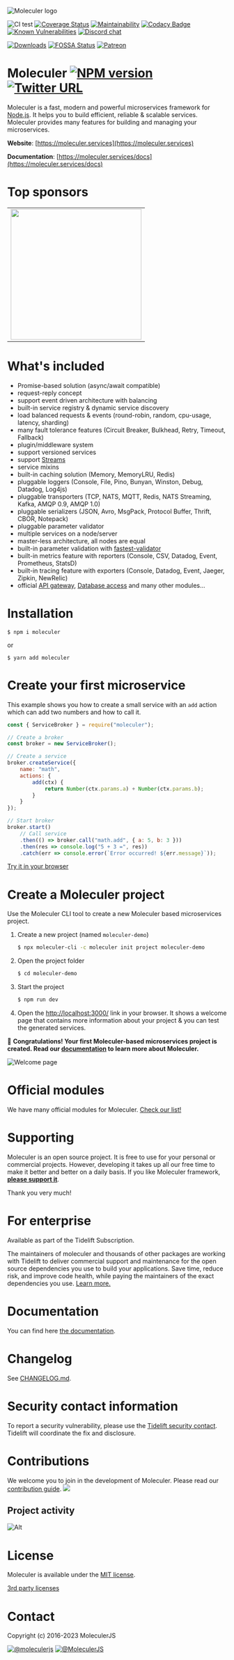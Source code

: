 ![Moleculer logo](docs/assets/logo.png)

![CI test](https://github.com/moleculerjs/moleculer/workflows/CI%20test/badge.svg)
[![Coverage Status](https://coveralls.io/repos/github/moleculerjs/moleculer/badge.svg?branch=master)](https://coveralls.io/github/moleculerjs/moleculer?branch=master)
[![Maintainability](https://api.codeclimate.com/v1/badges/05ef990fe1ccb3e56067/maintainability)](https://codeclimate.com/github/moleculerjs/moleculer/maintainability)
[![Codacy Badge](https://app.codacy.com/project/badge/Grade/d3dbf0facae04c128054ac2047d1e117)](https://www.codacy.com/gh/moleculerjs/moleculer/dashboard?utm_source=github.com&amp;utm_medium=referral&amp;utm_content=moleculerjs/moleculer&amp;utm_campaign=Badge_Grade)
[![Known Vulnerabilities](https://snyk.io/test/github/moleculerjs/moleculer/badge.svg)](https://snyk.io/test/github/moleculerjs/moleculer)
[![Discord chat](https://img.shields.io/discord/585148559155003392)](https://discord.gg/TSEcDRP)

[![Downloads](https://img.shields.io/npm/dm/moleculer.svg)](https://www.npmjs.com/package/moleculer)
[![FOSSA Status](https://app.fossa.com/api/projects/git%2Bgithub.com%2Fmoleculerjs%2Fmoleculer.svg?type=shield)](https://app.fossa.com/projects/git%2Bgithub.com%2Fmoleculerjs%2Fmoleculer?ref=badge_shield)
[![Patreon](docs/assets/patreon.svg)][patreon]

# Moleculer [![NPM version](https://img.shields.io/npm/v/moleculer.svg)](https://www.npmjs.com/package/moleculer) [![Twitter URL](https://img.shields.io/twitter/url/http/shields.io.svg?style=social&logo=twitter)](https://twitter.com/intent/tweet?text=Moleculer%20is%20a%20modern%20microservices%20framework%20for%20Node.js&url=https://github.com/moleculerjs/moleculer&via=MoleculerJS&hashtags=nodejs,javascript,microservices)


Moleculer is a fast, modern and powerful microservices framework for [Node.js](https://nodejs.org/en/). It helps you to build efficient, reliable & scalable services. Moleculer provides many features for building and managing your microservices.
<!--
![](https://img.shields.io/badge/performance-%2B50%25-brightgreen.svg)
![](https://img.shields.io/badge/performance-%2B5%25-green.svg)
![](https://img.shields.io/badge/performance---10%25-yellow.svg)
![](https://img.shields.io/badge/performance---42%25-red.svg)
-->

**Website**: [https://moleculer.services](https://moleculer.services)

**Documentation**: [https://moleculer.services/docs](https://moleculer.services/docs)

# Top sponsors

<table style="text-align:center;"><tr>
    <td><a href="https://www.server-eye.de/" target="_blank"><img src="https://www.server-eye.de/wp-content/uploads/server-eye_logo2019.png" width="300" valign="middle" /></a></td>
    <!--td><a href="https://sonderformat.llc/" target="_blank"><img src="https://sonderformat.llc/sonderformat/logo/sonderformat-wide-col.png" width="300" valign="middle" /></a></td-->
</tr></table>


# What's included

- Promise-based solution (async/await compatible)
- request-reply concept
- support event driven architecture with balancing
- built-in service registry & dynamic service discovery
- load balanced requests & events (round-robin, random, cpu-usage, latency, sharding)
- many fault tolerance features (Circuit Breaker, Bulkhead, Retry, Timeout, Fallback)
- plugin/middleware system
- support versioned services
- support [Streams](https://nodejs.org/dist/latest-v10.x/docs/api/stream.html)
- service mixins
- built-in caching solution (Memory, MemoryLRU, Redis)
- pluggable loggers (Console, File, Pino, Bunyan, Winston, Debug, Datadog, Log4js)
- pluggable transporters (TCP, NATS, MQTT, Redis, NATS Streaming, Kafka, AMQP 0.9, AMQP 1.0)
- pluggable serializers (JSON, Avro, MsgPack, Protocol Buffer, Thrift, CBOR, Notepack)
- pluggable parameter validator
- multiple services on a node/server
- master-less architecture, all nodes are equal
- built-in parameter validation with [fastest-validator](https://github.com/icebob/fastest-validator)
- built-in metrics feature with reporters (Console, CSV, Datadog, Event, Prometheus, StatsD)
- built-in tracing feature with exporters (Console, Datadog, Event, Jaeger, Zipkin, NewRelic)
- official [API gateway](https://github.com/moleculerjs/moleculer-web), [Database access](https://github.com/moleculerjs/moleculer-db) and many other modules...

# Installation
```
$ npm i moleculer
```
or
```
$ yarn add moleculer
```

# Create your first microservice
This example shows you how to create a small service with an `add` action which can add two numbers and how to call it.
```js
const { ServiceBroker } = require("moleculer");

// Create a broker
const broker = new ServiceBroker();

// Create a service
broker.createService({
    name: "math",
    actions: {
        add(ctx) {
            return Number(ctx.params.a) + Number(ctx.params.b);
        }
    }
});

// Start broker
broker.start()
    // Call service
    .then(() => broker.call("math.add", { a: 5, b: 3 }))
    .then(res => console.log("5 + 3 =", res))
    .catch(err => console.error(`Error occurred! ${err.message}`));
```
[Try it in your browser](https://codesandbox.io/s/ky5lj09jv?fontsize=14)

# Create a Moleculer project
Use the Moleculer CLI tool to create a new Moleculer based microservices project.

1. Create a new project (named `moleculer-demo`)
    ```bash
    $ npx moleculer-cli -c moleculer init project moleculer-demo
    ```
    
2. Open the project folder
    ```bash
    $ cd moleculer-demo
    ```
    
3. Start the project
    ```bash
    $ npm run dev
    ```

4. Open the [http://localhost:3000/](http://localhost:3000/) link in your browser. It shows a welcome page that contains more information about your project & you can test the generated services.

:tada: **Congratulations! Your first Moleculer-based microservices project is created. Read our [documentation](https://moleculer.services/docs) to learn more about Moleculer.**

![Welcome page](docs/assets/project-welcome-page.png)

# Official modules
We have many official modules for Moleculer. [Check our list!](https://moleculer.services/modules.html)

# Supporting
Moleculer is an open source project. It is free to use for your personal or commercial projects. However, developing it takes up all our free time to make it better and better on a daily basis. If you like Moleculer framework, **[please support it](https://moleculer.services/support.html)**.

Thank you very much!

# For enterprise

Available as part of the Tidelift Subscription.

The maintainers of moleculer and thousands of other packages are working with Tidelift to deliver commercial support and maintenance for the open source dependencies you use to build your applications. Save time, reduce risk, and improve code health, while paying the maintainers of the exact dependencies you use. [Learn more.](https://tidelift.com/subscription/pkg/npm-moleculer?utm_source=npm-moleculer&utm_medium=referral&utm_campaign=enterprise&utm_term=repo)

# Documentation
You can find here [the documentation](https://moleculer.services/docs).

# Changelog
See [CHANGELOG.md](CHANGELOG.md).

# Security contact information
To report a security vulnerability, please use the [Tidelift security contact](https://tidelift.com/security).
Tidelift will coordinate the fix and disclosure.

# Contributions
We welcome you to join in the development of Moleculer. Please read our [contribution guide](http://moleculer.services/docs/contributing.html).
<a href="https://github.com/moleculerjs/moleculer/graphs/contributors"><img src="https://opencollective.com/moleculer/contributors.svg?width=882&button=false" /></a>

## Project activity

![Alt](https://repobeats.axiom.co/api/embed/f4cb6da776e9edc2d8118aff4e0c1ae9afe37896.svg "Repobeats analytics image")

# License
Moleculer is available under the [MIT license](https://tldrlegal.com/license/mit-license).

[3rd party licenses](https://app.fossa.io/reports/09fc5b4f-d321-4f68-b859-8c61fe3eb6dc)

# Contact
Copyright (c) 2016-2023 MoleculerJS

[![@moleculerjs](https://img.shields.io/badge/github-moleculerjs-green.svg)](https://github.com/moleculerjs) [![@MoleculerJS](https://img.shields.io/badge/twitter-MoleculerJS-blue.svg)](https://twitter.com/MoleculerJS)

[patreon]: https://www.patreon.com/bePatron?u=6245171
